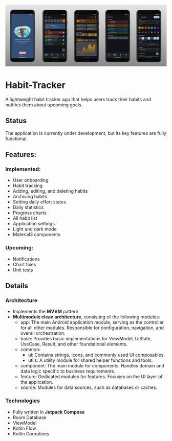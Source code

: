 ![Main_Screen](./images/Habit_tracker.png)
# Habit-Tracker
A lightweight habit tracker app that helps users track their habits and notifies them about upcoming goals.
## Status
The application is currently under development, but its key features are fully functional.
## Features:
### Implemented:
- User onboarding
- Habit tracking
- Adding, editing, and deleting habits
- Archiving habits
- Setting daily effort states
- Daily statistics
- Progress charts
- All habit list
- Application settings
- Light and dark mode
- Material3 components
### Upcoming:
- Notifications
- Chart fixes
- Unit tests

## Details
### Architecture
- Implements the **MVVM** pattern
- **Multimodule clean architecture**, consisting of the following modules:
  - app: The main Android application module, serving as the controller for all other modules. Responsible for configuration, navigation, and overall orchestration.
  - base: Provides basic implementations for ViewModel, UiState, UseCase, Result, and other foundational elements.
  - common:
    - ui: Contains strings, icons, and commonly used UI composables.
    - utils: A utility module for shared helper functions and tools.
  - component: The main module for components. Handles domain and data logic specific to business requirements.
  - feature: Dedicated modules for features. Focuses on the UI layer of the application.
  - source: Modules for data sources, such as databases or caches.
### Technologies
- Fully written in **Jetpack Compose**
- Room Database
- ViewModel
- Kotlin Flow
- Kotlin Coroutines
  
